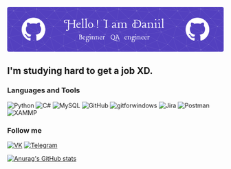 ![Header](https://github.com/LotarSorrow/LotarSorrow/blob/main/Assets/github-header-image(2).png)

## I'm studying hard to get a job XD.

### Languages and Tools

![Python](https://img.shields.io/badge/-Python-181717?logo=python&logoColor=3776AB)
![C#](https://img.shields.io/badge/-C%23-181717?logo=c&logoColor=white)
![MySQL](https://img.shields.io/badge/-SQL-181717?logo=mysql&logoColor=4479A1)
![GitHub](https://img.shields.io/badge/-GitHuB-181717?logo=GitHub)
![gitforwindows](https://img.shields.io/badge/-GitForWindows-181717?logo=gitforwindows&logoColor=80B3FF)
![Jira](https://img.shields.io/badge/-Jira-181717?logo=jira&logoColor=0052CC)
![Postman](https://img.shields.io/badge/-Postman-181717?logo=postman&logoColor=FF6C37)
![XAMMP](https://img.shields.io/badge/-XAMMP-181717?logo=xampp&logoColor=FB7A24)

### Follow me

[![VK](https://img.shields.io/badge/-VK-181717?logo=vk&logoColor=0077FF)](https://vk.com/lotar94)
[![Telegram](https://img.shields.io/badge/-Telegram-181717?logo=telegram&logoColor=26A5E4)](https://web.telegram.org/k/#@LotarSorrow)

[![Anurag's GitHub stats](https://github-readme-stats.vercel.app/api?username=LotarSorrow&show_icons=true&theme=aura)](https://github.com/anuraghazra/github-readme-stats)


<!--
- 🔭 I’m currently working on ...
- 🌱 I’m currently learning ...
- 👯 I’m looking to collaborate on ...
- 🤔 I’m looking for help with ...
- 💬 Ask me about ...
- 📫 How to reach me: ...
- 😄 Pronouns: ...
- ⚡ Fun fact: ...
-->
